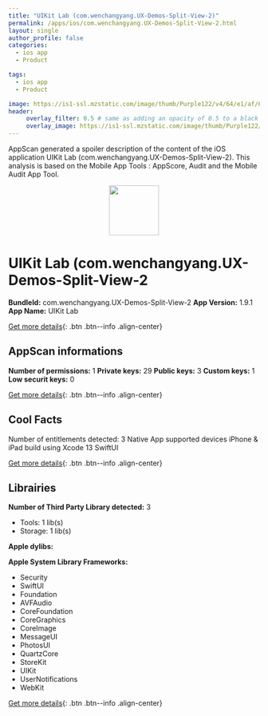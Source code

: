 ```yaml
---
title: "UIKit Lab (com.wenchangyang.UX-Demos-Split-View-2)"
permalink: /apps/ios/com.wenchangyang.UX-Demos-Split-View-2.html
layout: single
author_profile: false
categories: 
  - ios app 
  - Product 

tags: 
  - ios app 
  - Product 

image: https://is1-ssl.mzstatic.com/image/thumb/Purple122/v4/64/e1/af/64e1afda-bb93-8ce7-d39d-558a0b73a1ae/AppIcon-1x_U007emarketing-0-0-0-7-0-0-85-220.png/512x512bb.jpg
header: 
     overlay_filter: 0.5 # same as adding an opacity of 0.5 to a black background
     overlay_image: https://is1-ssl.mzstatic.com/image/thumb/Purple122/v4/64/e1/af/64e1afda-bb93-8ce7-d39d-558a0b73a1ae/AppIcon-1x_U007emarketing-0-0-0-7-0-0-85-220.png/512x512bb.jpg
---
```

AppScan generated a spoiler description of the content of the iOS application UIKit Lab (com.wenchangyang.UX-Demos-Split-View-2). This analysis is based on the Mobile App Tools : AppScore, Audit and the Mobile Audit App Tool.

  
  
<div style="text-align: center;"><img src="https://is1-ssl.mzstatic.com/image/thumb/Purple122/v4/64/e1/af/64e1afda-bb93-8ce7-d39d-558a0b73a1ae/AppIcon-1x_U007emarketing-0-0-0-7-0-0-85-220.png/512x512bb.jpg" width="100" height="100"></div>  
  
# UIKit Lab (com.wenchangyang.UX-Demos-Split-View-2

**BundleId:** com.wenchangyang.UX-Demos-Split-View-2
**App Version:** 1.9.1
**App Name:** UIKit Lab


[Get more details](/pricing.html){: .btn .btn--info .align-center}  
  
## AppScan informations 

**Number of permissions:** 1
**Private keys:** 29
**Public keys:** 3
**Custom keys:** 1
**Low securit keys:** 0
  
[Get more details](/pricing.html){: .btn .btn--info .align-center}

## Cool Facts

Number of entitlements detected: 3
Native App
supported devices iPhone & iPad
build using Xcode 13
SwiftUI
  
[Get more details](/pricing.html){: .btn .btn--info .align-center}

## Librairies 
**Number of Third Party Library detected:** 3
- Tools: 1 lib(s)
- Storage: 1 lib(s)

**Apple dylibs:**


**Apple System Library Frameworks:**
- Security
- SwiftUI
- Foundation
- AVFAudio
- CoreFoundation
- CoreGraphics
- CoreImage
- MessageUI
- PhotosUI
- QuartzCore
- StoreKit
- UIKit
- UserNotifications
- WebKit


  
[Get more details](/pricing.html){: .btn .btn--info .align-center}

